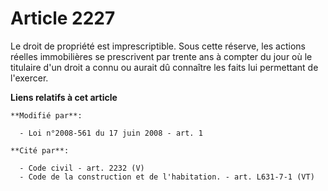 # Article 2227

Le droit de propriété est imprescriptible. Sous cette réserve, les actions réelles immobilières se prescrivent par trente ans
à compter du jour où le titulaire d'un droit a connu ou aurait dû connaître les faits lui permettant de l'exercer.

**Liens relatifs à cet article**

	**Modifié par**:

	  - Loi n°2008-561 du 17 juin 2008 - art. 1

	**Cité par**:

	  - Code civil - art. 2232 (V)
	  - Code de la construction et de l'habitation. - art. L631-7-1 (VT)
